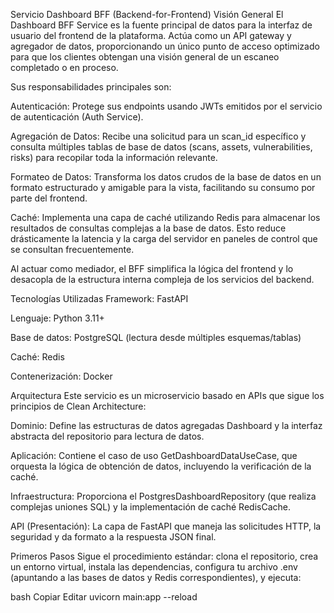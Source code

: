 Servicio Dashboard BFF (Backend-for-Frontend)
Visión General
El Dashboard BFF Service es la fuente principal de datos para la interfaz de usuario del frontend de la plataforma. Actúa como un API gateway y agregador de datos, proporcionando un único punto de acceso optimizado para que los clientes obtengan una visión general de un escaneo completado o en proceso.

Sus responsabilidades principales son:

Autenticación: Protege sus endpoints usando JWTs emitidos por el servicio de autenticación (Auth Service).

Agregación de Datos: Recibe una solicitud para un scan_id específico y consulta múltiples tablas de base de datos (scans, assets, vulnerabilities, risks) para recopilar toda la información relevante.

Formateo de Datos: Transforma los datos crudos de la base de datos en un formato estructurado y amigable para la vista, facilitando su consumo por parte del frontend.

Caché: Implementa una capa de caché utilizando Redis para almacenar los resultados de consultas complejas a la base de datos. Esto reduce drásticamente la latencia y la carga del servidor en paneles de control que se consultan frecuentemente.

Al actuar como mediador, el BFF simplifica la lógica del frontend y lo desacopla de la estructura interna compleja de los servicios del backend.

Tecnologías Utilizadas
Framework: FastAPI

Lenguaje: Python 3.11+

Base de datos: PostgreSQL (lectura desde múltiples esquemas/tablas)

Caché: Redis

Contenerización: Docker

Arquitectura
Este servicio es un microservicio basado en APIs que sigue los principios de Clean Architecture:

Dominio: Define las estructuras de datos agregadas Dashboard y la interfaz abstracta del repositorio para lectura de datos.

Aplicación: Contiene el caso de uso GetDashboardDataUseCase, que orquesta la lógica de obtención de datos, incluyendo la verificación de la caché.

Infraestructura: Proporciona el PostgresDashboardRepository (que realiza complejas uniones SQL) y la implementación de caché RedisCache.

API (Presentación): La capa de FastAPI que maneja las solicitudes HTTP, la seguridad y da formato a la respuesta JSON final.

Primeros Pasos
Sigue el procedimiento estándar: clona el repositorio, crea un entorno virtual, instala las dependencias, configura tu archivo .env (apuntando a las bases de datos y Redis correspondientes), y ejecuta:

bash
Copiar
Editar
uvicorn main:app --reload